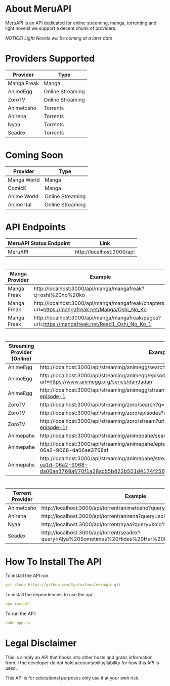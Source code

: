 # About MeruAPI
MeruAPI Is an API dedicated for online streaming, manga, torrenting and light novels! we support a decent chunk of providers.

*NOTICE! Light Novels will be coming at a later date*

# Providers Supported
| Provider                   | Type  |                                                               
| -------------------------- | ----- |
| Manga Freak                | Manga |
| AnimeEgg                | Online Streaming |
| ZoroTV                 | Online Streaming |
| Animetosho               | Torrents |
| Anirena               | Torrents |
| Nyaa               | Torrents |
| Seadex               | Torrents |

# Coming Soon
| Provider                   | Type  |                                                               
| -------------------------- | ----- |
| Manga World                | Manga |
| ComicK               | Manga |
| Anime World                | Online Streaming |
| Anime Ital                 | Online Streaming |



# API Endpoints
| MeruAPI Status Endpoint | Link |
| ------------------------ | ---- |
| MeruAPI |  http://localhost:3000/api |
#
| Manga Provider             | Example |                                                              
| -------------------------- | -------- |
| Manga Freak                | http://localhost:3000/api/manga/mangafreak?q=oshi%20no%20ko |
| Manga Freak                | http://localhost:3000/api/manga/mangafreak/chapters?url=https://mangafreak.net/Manga/Oshi_No_Ko |
| Manga Freak                | http://localhost:3000/api/manga/mangafreak/pages?url=https://mangafreak.net/Read1_Oshi_No_Ko_1 |
#
| Streaming Provider (Online)| Example |                                                              
| -------------------------- | -------- |
| AnimeEgg                | http://localhost:3000/api/streaming/animegg/search?q=dandadan |
| AnimeEgg                | http://localhost:3000/api/streaming/animegg/episodes?url=https://www.animegg.org/series/dandadan |
| AnimeEgg                | http://localhost:3000/api/streaming/animegg/stream?url=https://www.animegg.org/dandadan-episode-1 |
| ZoroTV                 | http://localhost:3000/api/streaming/zoro/search?q=dandadan |
| ZoroTV                 | http://localhost:3000/api/streaming/zoro/episodes?url=https://zoroto.com.in/anime/dandadan-dub/ |
| ZoroTV                 | http://localhost:3000/api/streaming/zoro/stream?url=https://zoroto.com.in/dandadan-dub-episode-1/ |
| Animepahe                 | http://localhost:3000/api/streaming/animepahe/search?q=solo%20leveling |
| Animepahe                 | http://localhost:3000/api/streaming/animepahe/episodes?anime_session_id=1895c0ee-ea1d-06a2-9068-da06ae3768af |
| Animepahe                 | http://localhost:3000/api/streaming/animepahe/stream?url=https://animepahe.ru/play/1895c0ee-ea1d-06a2-9068-da06ae3768af/70f1a28acb5b822b501d4174f256dbd6635e19aad4633b94147795b070542d6f |
#
| Torrent Provider           |  Example |                                                              
| -------------------------- | -------- |
| Animetosho               | http://localhost:3000/api/torrent/animetosho?query=solo%20leveling |
| Anirena               | http://localhost:3000/api/torrent/anirena?query=solo%20leveling |
| Nyaa               | http://localhost:3000/api/torrent/nyaa?query=solo%20leveling |
| Seadex               | http://localhost:3000/api/torrent/seadex?query=Alya%20Sometimes%20Hides%20Her%20Feelings%20in%20Russian |

# How To Install The API
To install the API run:
```yaml
git clone https://github.com/SyntaxSama/meruapi.git
```
To install the dependencies to use the api:
```yaml
npm install
```
To run the API:
```yaml
node app.js 
```

# Legal Disclaimer
This is simply an API that hooks into other hosts and grabs information from. I the developer do not hold accountability/liability for how this API is used. 

This API is for educational purposes only use it at your own risk. 
